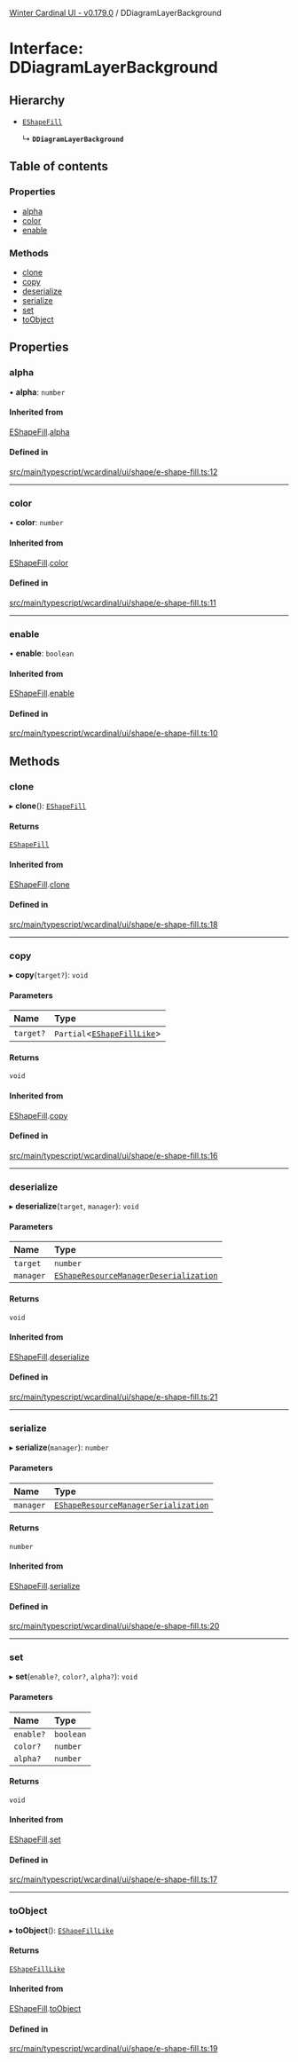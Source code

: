 [Winter Cardinal UI - v0.179.0](../index.md) / DDiagramLayerBackground

# Interface: DDiagramLayerBackground

## Hierarchy

- [`EShapeFill`](EShapeFill.md)

  ↳ **`DDiagramLayerBackground`**

## Table of contents

### Properties

- [alpha](DDiagramLayerBackground.md#alpha)
- [color](DDiagramLayerBackground.md#color)
- [enable](DDiagramLayerBackground.md#enable)

### Methods

- [clone](DDiagramLayerBackground.md#clone)
- [copy](DDiagramLayerBackground.md#copy)
- [deserialize](DDiagramLayerBackground.md#deserialize)
- [serialize](DDiagramLayerBackground.md#serialize)
- [set](DDiagramLayerBackground.md#set)
- [toObject](DDiagramLayerBackground.md#toobject)

## Properties

### alpha

• **alpha**: `number`

#### Inherited from

[EShapeFill](EShapeFill.md).[alpha](EShapeFill.md#alpha)

#### Defined in

[src/main/typescript/wcardinal/ui/shape/e-shape-fill.ts:12](https://github.com/winter-cardinal/winter-cardinal-ui/blob/v0.179.0/src/main/typescript/wcardinal/ui/shape/e-shape-fill.ts#L12)

___

### color

• **color**: `number`

#### Inherited from

[EShapeFill](EShapeFill.md).[color](EShapeFill.md#color)

#### Defined in

[src/main/typescript/wcardinal/ui/shape/e-shape-fill.ts:11](https://github.com/winter-cardinal/winter-cardinal-ui/blob/v0.179.0/src/main/typescript/wcardinal/ui/shape/e-shape-fill.ts#L11)

___

### enable

• **enable**: `boolean`

#### Inherited from

[EShapeFill](EShapeFill.md).[enable](EShapeFill.md#enable)

#### Defined in

[src/main/typescript/wcardinal/ui/shape/e-shape-fill.ts:10](https://github.com/winter-cardinal/winter-cardinal-ui/blob/v0.179.0/src/main/typescript/wcardinal/ui/shape/e-shape-fill.ts#L10)

## Methods

### clone

▸ **clone**(): [`EShapeFill`](EShapeFill.md)

#### Returns

[`EShapeFill`](EShapeFill.md)

#### Inherited from

[EShapeFill](EShapeFill.md).[clone](EShapeFill.md#clone)

#### Defined in

[src/main/typescript/wcardinal/ui/shape/e-shape-fill.ts:18](https://github.com/winter-cardinal/winter-cardinal-ui/blob/v0.179.0/src/main/typescript/wcardinal/ui/shape/e-shape-fill.ts#L18)

___

### copy

▸ **copy**(`target?`): `void`

#### Parameters

| Name | Type |
| :------ | :------ |
| `target?` | `Partial`<[`EShapeFillLike`](EShapeFillLike.md)\> |

#### Returns

`void`

#### Inherited from

[EShapeFill](EShapeFill.md).[copy](EShapeFill.md#copy)

#### Defined in

[src/main/typescript/wcardinal/ui/shape/e-shape-fill.ts:16](https://github.com/winter-cardinal/winter-cardinal-ui/blob/v0.179.0/src/main/typescript/wcardinal/ui/shape/e-shape-fill.ts#L16)

___

### deserialize

▸ **deserialize**(`target`, `manager`): `void`

#### Parameters

| Name | Type |
| :------ | :------ |
| `target` | `number` |
| `manager` | [`EShapeResourceManagerDeserialization`](../classes/EShapeResourceManagerDeserialization.md) |

#### Returns

`void`

#### Inherited from

[EShapeFill](EShapeFill.md).[deserialize](EShapeFill.md#deserialize)

#### Defined in

[src/main/typescript/wcardinal/ui/shape/e-shape-fill.ts:21](https://github.com/winter-cardinal/winter-cardinal-ui/blob/v0.179.0/src/main/typescript/wcardinal/ui/shape/e-shape-fill.ts#L21)

___

### serialize

▸ **serialize**(`manager`): `number`

#### Parameters

| Name | Type |
| :------ | :------ |
| `manager` | [`EShapeResourceManagerSerialization`](../classes/EShapeResourceManagerSerialization.md) |

#### Returns

`number`

#### Inherited from

[EShapeFill](EShapeFill.md).[serialize](EShapeFill.md#serialize)

#### Defined in

[src/main/typescript/wcardinal/ui/shape/e-shape-fill.ts:20](https://github.com/winter-cardinal/winter-cardinal-ui/blob/v0.179.0/src/main/typescript/wcardinal/ui/shape/e-shape-fill.ts#L20)

___

### set

▸ **set**(`enable?`, `color?`, `alpha?`): `void`

#### Parameters

| Name | Type |
| :------ | :------ |
| `enable?` | `boolean` |
| `color?` | `number` |
| `alpha?` | `number` |

#### Returns

`void`

#### Inherited from

[EShapeFill](EShapeFill.md).[set](EShapeFill.md#set)

#### Defined in

[src/main/typescript/wcardinal/ui/shape/e-shape-fill.ts:17](https://github.com/winter-cardinal/winter-cardinal-ui/blob/v0.179.0/src/main/typescript/wcardinal/ui/shape/e-shape-fill.ts#L17)

___

### toObject

▸ **toObject**(): [`EShapeFillLike`](EShapeFillLike.md)

#### Returns

[`EShapeFillLike`](EShapeFillLike.md)

#### Inherited from

[EShapeFill](EShapeFill.md).[toObject](EShapeFill.md#toobject)

#### Defined in

[src/main/typescript/wcardinal/ui/shape/e-shape-fill.ts:19](https://github.com/winter-cardinal/winter-cardinal-ui/blob/v0.179.0/src/main/typescript/wcardinal/ui/shape/e-shape-fill.ts#L19)
